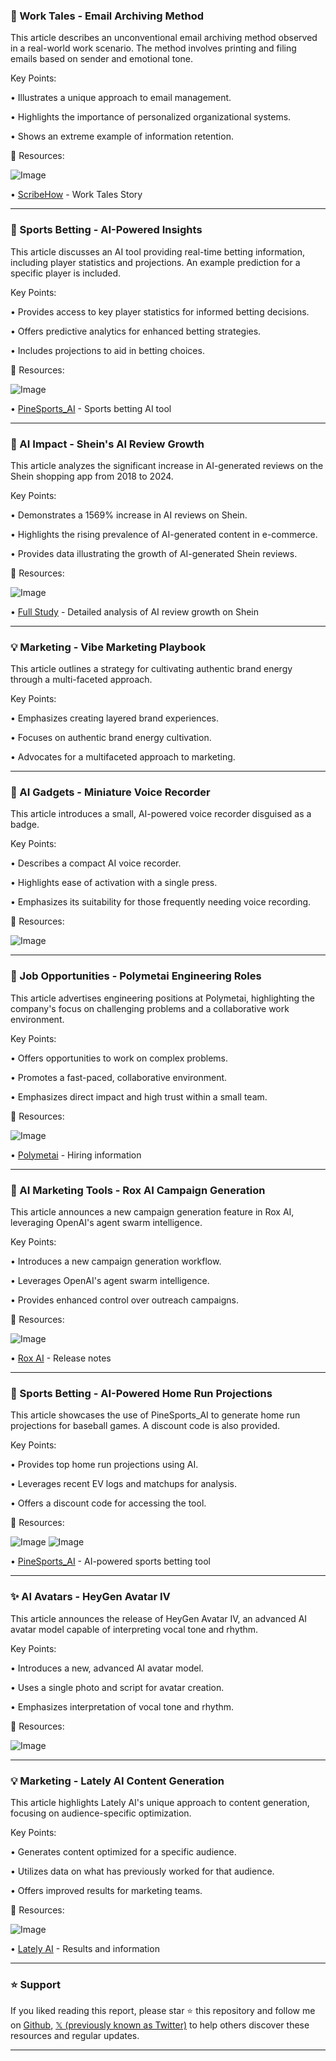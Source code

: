 ### 🤖 Work Tales - Email Archiving Method

This article describes an unconventional email archiving method observed in a real-world work scenario.  The method involves printing and filing emails based on sender and emotional tone.


Key Points:

•  Illustrates a unique approach to email management.


•  Highlights the importance of personalized organizational systems.


•  Shows an extreme example of information retention.


🔗 Resources:

![Image](https://pbs.twimg.com/media/GqhNqW-XcAAFJm2?format=jpg&name=small)

• [ScribeHow](https://x.com/ScribeHow/status/1920870652178747807) - Work Tales Story


---
### 🚀 Sports Betting - AI-Powered Insights

This article discusses an AI tool providing real-time betting information, including player statistics and projections.  An example prediction for a specific player is included.


Key Points:

• Provides access to key player statistics for informed betting decisions.


• Offers predictive analytics for enhanced betting strategies.


• Includes projections to aid in betting choices.


🔗 Resources:

![Image](https://pbs.twimg.com/media/GqdjrWLWcAAReS5?format=jpg&name=small)

• [PineSports_AI](https://x.com/PineSports_AI/status/1920613365837172850) - Sports betting AI tool


---
### 🤖 AI Impact - Shein's AI Review Growth

This article analyzes the significant increase in AI-generated reviews on the Shein shopping app from 2018 to 2024.


Key Points:

•  Demonstrates a 1569% increase in AI reviews on Shein.


•  Highlights the rising prevalence of AI-generated content in e-commerce.


•  Provides data illustrating the growth of AI-generated Shein reviews.


🔗 Resources:

![Image](https://pbs.twimg.com/media/GqbgklxXgAAmagG?format=jpg&name=small)

• [Full Study](https://loom.ly/kY0DU24) - Detailed analysis of AI review growth on Shein


---
### 💡 Marketing - Vibe Marketing Playbook

This article outlines a strategy for cultivating authentic brand energy through a multi-faceted approach.


Key Points:

• Emphasizes creating layered brand experiences.


• Focuses on authentic brand energy cultivation.


• Advocates for a multifaceted approach to marketing.



---
### 🤖 AI Gadgets - Miniature Voice Recorder

This article introduces a small, AI-powered voice recorder disguised as a badge.


Key Points:

•  Describes a compact AI voice recorder.


•  Highlights ease of activation with a single press.


•  Emphasizes its suitability for those frequently needing voice recording.



🔗 Resources:

![Image](https://pbs.twimg.com/amplify_video_thumb/1920130683374309376/img/3ZkUmWm8HqFM_s2M.jpg)


---
### 🤖 Job Opportunities - Polymetai Engineering Roles

This article advertises engineering positions at Polymetai, highlighting the company's focus on challenging problems and a collaborative work environment.


Key Points:

• Offers opportunities to work on complex problems.


• Promotes a fast-paced, collaborative environment.


• Emphasizes direct impact and high trust within a small team.


🔗 Resources:

![Image](https://pbs.twimg.com/media/GqXANK6XoAAqL-m?format=jpg&name=small)

• [Polymetai](https://x.com/polymetai) -  Hiring information


---
### 🚀 AI Marketing Tools - Rox AI Campaign Generation

This article announces a new campaign generation feature in Rox AI, leveraging OpenAI's agent swarm intelligence.


Key Points:

• Introduces a new campaign generation workflow.


• Leverages OpenAI's agent swarm intelligence.


• Provides enhanced control over outreach campaigns.


🔗 Resources:

![Image](https://pbs.twimg.com/amplify_video_thumb/1919991558428151808/img/gnoZHjZ0ut5YWlxJ.jpg)

• [Rox AI](https://x.com/rox__ai/status/1920146611239301506) - Release notes


---
### 🚀 Sports Betting - AI-Powered Home Run Projections

This article showcases the use of PineSports_AI to generate home run projections for baseball games. A discount code is also provided.


Key Points:

•  Provides top home run projections using AI.


•  Leverages recent EV logs and matchups for analysis.


•  Offers a discount code for accessing the tool.


🔗 Resources:

![Image](https://pbs.twimg.com/amplify_video_thumb/1919880087287025664/img/IZUnjAXEVFY7MtHZ.jpg)
![Image](https://pbs.twimg.com/media/GqTIxHTXQAA9m0e?format=jpg&name=small)

• [PineSports_AI](https://x.com/PineSports_AI) - AI-powered sports betting tool


---
### ✨ AI Avatars - HeyGen Avatar IV

This article announces the release of HeyGen Avatar IV, an advanced AI avatar model capable of interpreting vocal tone and rhythm.


Key Points:

• Introduces a new, advanced AI avatar model.


•  Uses a single photo and script for avatar creation.


•  Emphasizes interpretation of vocal tone and rhythm.


🔗 Resources:

![Image](https://pbs.twimg.com/amplify_video_thumb/1919762374053265409/img/Q1QKNoKh3TuTjWqT.jpg)


---
### 💡 Marketing - Lately AI Content Generation

This article highlights Lately AI's unique approach to content generation, focusing on audience-specific optimization.


Key Points:

• Generates content optimized for a specific audience.


• Utilizes data on what has previously worked for that audience.


• Offers improved results for marketing teams.


🔗 Resources:

![Image](https://pbs.twimg.com/media/GqTirlcXwAEfrtB?format=jpg&name=small)

• [Lately AI](https://bit.ly/41CLTFO) - Results and information


---

### ⭐️ Support

If you liked reading this report, please star ⭐️ this repository and follow me on [Github](https://github.com/Drix10), [𝕏 (previously known as Twitter)](https://x.com/DRIX_10_) to help others discover these resources and regular updates.

---